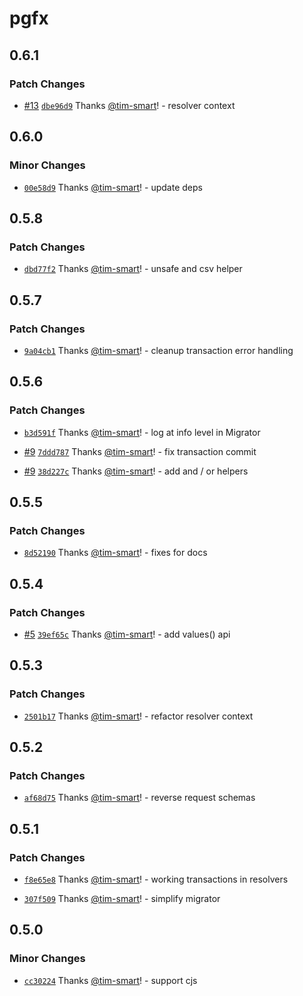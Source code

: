 # pgfx

## 0.6.1

### Patch Changes

- [#13](https://github.com/tim-smart/pgfx/pull/13) [`dbe96d9`](https://github.com/tim-smart/pgfx/commit/dbe96d98c137c2016803b2f08baa30ba01894436) Thanks [@tim-smart](https://github.com/tim-smart)! - resolver context

## 0.6.0

### Minor Changes

- [`00e58d9`](https://github.com/tim-smart/pgfx/commit/00e58d98dc34774a223e6835bf50f0a19a529ea5) Thanks [@tim-smart](https://github.com/tim-smart)! - update deps

## 0.5.8

### Patch Changes

- [`dbd77f2`](https://github.com/tim-smart/pgfx/commit/dbd77f29ddfb4e30feb09c3b092f7e783f9c39a5) Thanks [@tim-smart](https://github.com/tim-smart)! - unsafe and csv helper

## 0.5.7

### Patch Changes

- [`9a04cb1`](https://github.com/tim-smart/pgfx/commit/9a04cb133c10b3cc599c71b6fe997b03edfdcd6c) Thanks [@tim-smart](https://github.com/tim-smart)! - cleanup transaction error handling

## 0.5.6

### Patch Changes

- [`b3d591f`](https://github.com/tim-smart/pgfx/commit/b3d591f27caf4e1a19b0c4d0b8d5e9598e122d68) Thanks [@tim-smart](https://github.com/tim-smart)! - log at info level in Migrator

- [#9](https://github.com/tim-smart/pgfx/pull/9) [`7ddd787`](https://github.com/tim-smart/pgfx/commit/7ddd7874e56a56a793e5c12b1676200e296575d3) Thanks [@tim-smart](https://github.com/tim-smart)! - fix transaction commit

- [#9](https://github.com/tim-smart/pgfx/pull/9) [`38d227c`](https://github.com/tim-smart/pgfx/commit/38d227c92fbe4ce23cd522a65e450480cdb2be60) Thanks [@tim-smart](https://github.com/tim-smart)! - add and / or helpers

## 0.5.5

### Patch Changes

- [`8d52190`](https://github.com/tim-smart/pgfx/commit/8d521902bc072d5dd9bb30f5167e8c179bcd2673) Thanks [@tim-smart](https://github.com/tim-smart)! - fixes for docs

## 0.5.4

### Patch Changes

- [#5](https://github.com/tim-smart/pgfx/pull/5) [`39ef65c`](https://github.com/tim-smart/pgfx/commit/39ef65c4d31f35a1593d39036bb1db1856c2d65b) Thanks [@tim-smart](https://github.com/tim-smart)! - add values() api

## 0.5.3

### Patch Changes

- [`2501b17`](https://github.com/tim-smart/pgfx/commit/2501b172d56505ace5212895c28c4cdfb527b4bf) Thanks [@tim-smart](https://github.com/tim-smart)! - refactor resolver context

## 0.5.2

### Patch Changes

- [`af68d75`](https://github.com/tim-smart/pgfx/commit/af68d755669e7199a54e755b7459e84356871958) Thanks [@tim-smart](https://github.com/tim-smart)! - reverse request schemas

## 0.5.1

### Patch Changes

- [`f8e65e8`](https://github.com/tim-smart/pgfx/commit/f8e65e8d7da196f42b935903f424d344df09b915) Thanks [@tim-smart](https://github.com/tim-smart)! - working transactions in resolvers

- [`307f509`](https://github.com/tim-smart/pgfx/commit/307f509a471a7a4a73ddd3ce571373a640a14230) Thanks [@tim-smart](https://github.com/tim-smart)! - simplify migrator

## 0.5.0

### Minor Changes

- [`cc30224`](https://github.com/tim-smart/pgfx/commit/cc3022457a8344abf937f425c140734056e077dc) Thanks [@tim-smart](https://github.com/tim-smart)! - support cjs
